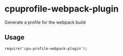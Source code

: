# cpuprofile-webpack-plugin

Generate a profile for the webpack build

## Usage

```
require('cpu-profile-webpack-plugin');
```